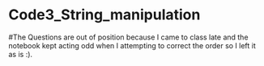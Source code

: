 # Code3_String_manipulation

#The Questions are out of position because I came to class late and the notebook kept acting odd when I attempting to correct the order so I left it as is :).
